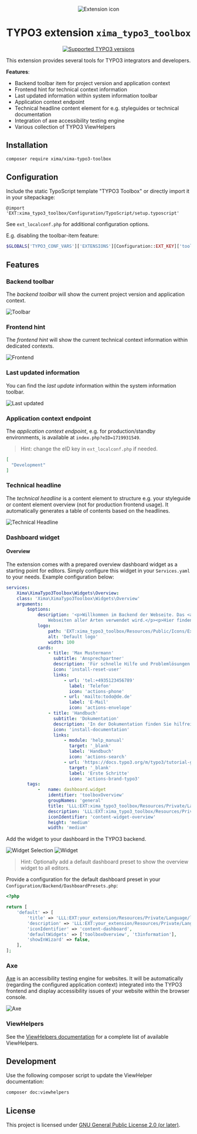 <div align="center">

![Extension icon](Resources/Public/Icons/Extension.svg)

# TYPO3 extension `xima_typo3_toolbox`

[![Supported TYPO3 versions](https://badgen.net/badge/TYPO3/12%20&%2013/orange)]()

</div>

This extension provides several tools for TYPO3 integrators and developers.

__Features__:
- Backend toolbar item for project version and application context
- Frontend hint for technical context information
- Last updated information within system information toolbar
- Application context endpoint
- Technical headline content element for e.g. styleguides or technical documentation
- Integration of axe accessibility testing engine
- Various collection of TYPO3 ViewHelpers

## Installation

``` bash
composer require xima/xima-typo3-toolbox
```

## Configuration

Include the static TypoScript template "TYPO3 Toolbox" or directly import it in your sitepackage:

``` typoscript
@import 'EXT:xima_typo3_toolbox/Configuration/TypoScript/setup.typoscript'
```

See `ext_localconf.php` for additional configuration options.

E.g. disabling the toolbar-item feature:

``` php
$GLOBALS['TYPO3_CONF_VARS']['EXTENSIONS'][Configuration::EXT_KEY]['toolbarItem']['enable'] = false;
```

## Features

### Backend toolbar

The *backend toolbar* will show the current project version and application context.

![Toolbar](./Documentation/Images/toolbar.png)

### Frontend hint

The *frontend hint* will show the current technical context information within dedicated contexts.

![Frontend](./Documentation/Images/frontend.png)

### Last updated information

You can find the *last update* information within the system information toolbar.

![Last updated](./Documentation/Images/lastUpdate.png)

### Application context endpoint

The *application context endpoint*, e.g. for production/standby environments, is available at `index.php?eID=1719931549`.

> Hint: change the eID key in `ext_localconf.php` if needed.

```json
[
  "Development"
]
```

### Technical headline

The *technical headline* is a content element to structure e.g. your styleguide or content element overview (not for production frontend usage). It automatically generates a table of contents based on the headlines.

![Technical Headline](./Documentation/Images/technicalHeadline.png)

### Dashboard widget

#### Overview

The extension comes with a prepared overview dashboard widget as a starting point for editors. Simply configure this widget in your `Services.yaml` to your needs. Example configuration below:

```yaml
services:
    Xima\XimaTypo3Toolbox\Widgets\Overview:
    class: 'Xima\XimaTypo3Toolbox\Widgets\Overview'
    arguments:
        $options:
            description: '<p>Willkommen im Backend der Webseite. Das <a href="https://typo3.org/cms" target="_blank">TYPO3</a> CMS ist ein quelloffenes Business-Level Content Management System, welches weltweit für
                Webseiten aller Arten verwendet wird.</p><p>Hier finden Sie hilfreiche Informationen und Links, die Ihnen den Einstieg als Redakteur:in erleichtern.</p>'
            logo:
                path: 'EXT:xima_typo3_toolbox/Resources/Public/Icons/Extension.svg'
                alt: 'Default logo'
                width: 100
            cards:
                - title: 'Max Mustermann'
                  subtitle: 'Ansprechpartner'
                  description: 'Für schnelle Hilfe und Problemlösungen im Haus steht Ihnen ihr Kollege zur Verfügung.'
                  icon: 'install-reset-user'
                  links:
                      - url: 'tel:+4935123456789'
                        label: 'Telefon'
                        icon: 'actions-phone'
                      - url: 'mailto:todo@de.de'
                        label: 'E-Mail'
                        icon: 'actions-envelope'
                - title: 'Handbuch'
                  subtitle: 'Dokumentation'
                  description: 'In der Dokumentation finden Sie hilfreiche Erläuterungen zum Anlegen und Bearbeiten des Inhalts.'
                  icon: 'install-documentation'
                  links:
                      - module: 'help_manual'
                        target: '_blank'
                        label: 'Handbuch'
                        icon: 'actions-search'
                      - url: 'https://docs.typo3.org/m/typo3/tutorial-getting-started/main/en-us/Index.html'
                        target: '_blank'
                        label: 'Erste Schritte'
                        icon: 'actions-brand-typo3'
        tags:
            -   name: dashboard.widget
                identifier: 'toolboxOverview'
                groupNames: 'general'
                title: 'LLL:EXT:xima_typo3_toolbox/Resources/Private/Language/locallang_be.xlf:widgets.overview.title'
                description: 'LLL:EXT:xima_typo3_toolbox/Resources/Private/Language/locallang_be.xlf:widgets.overview.description'
                iconIdentifier: 'content-widget-overview'
                height: 'medium'
                width: 'medium'
```

Add the widget to your dashboard in the TYPO3 backend.

![Widget Selection](./Documentation/Images/widget-selection.png)
![Widget](./Documentation/Images/widget.png)

> Hint: Optionally add a default dashboard preset to show the overview widget to all editors.

Provide a configuration for the default dashboard preset in your `Configuration/Backend/DashboardPresets.php`:
```php
<?php

return [
    'default' => [
        'title' => 'LLL:EXT:your_extension/Resources/Private/Language/locallang.xlf:dashboard.default',
        'description' => 'LLL:EXT:your_extension/Resources/Private/Language/locallang.xlf:dashboard.default.description',
        'iconIdentifier' => 'content-dashboard',
        'defaultWidgets' => ['toolboxOverview', 't3information'],
        'showInWizard' => false,
    ],
];

```

### Axe

[Axe](https://www.deque.com/axe/) is an accessibility testing engine for websites. It will be automatically (regarding the configured application context) integrated into the TYPO3 frontend and display accessibility issues of your website within the browser console.

![Axe](./Documentation/Images/axe.png)

### ViewHelpers

See the [ViewHelpers documentation](./Documentation/ViewHelpers/CLASSES.md) for a complete list of available ViewHelpers.

## Development

Use the following composer script to update the ViewHelper documentation:

``` bash
composer doc:viewhelpers
```

## License

This project is licensed
under [GNU General Public License 2.0 (or later)](LICENSE.md).

